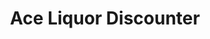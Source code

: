 ---
title: "Ace Liquor Discounter"
url: /drayton-valley/ace-liquor-discounter/
shop: Spirituosen
---